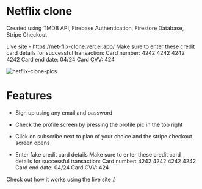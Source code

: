 # Netflix clone

Created using TMDB API, Firebase Authentication, Firestore Database, Stripe Checkout

Live site - https://net-flix-clone.vercel.app/ 
Make sure to enter these credit card details for successful transaction:
Card number: 4242 4242 4242 4242 Card end date: 04/24 Card CVV: 424

![netflix-clone-pics](https://user-images.githubusercontent.com/86771291/138237690-4112193b-71bf-41f8-a4c4-a827f211388e.png)

# Features 

- Sign up using any email and password

- Check the profile screen by pressing the profile pic in the top right 

- Click on subscribe next to plan of your choice and the stripe checkout screen opens

- Enter fake credit card details 
  Make sure to enter these credit card details for successful transaction:
  Card number: 4242 4242 4242 4242 
  Card end date: 04/24
  Card CVV: 424

Check out how it works using the live site :)
